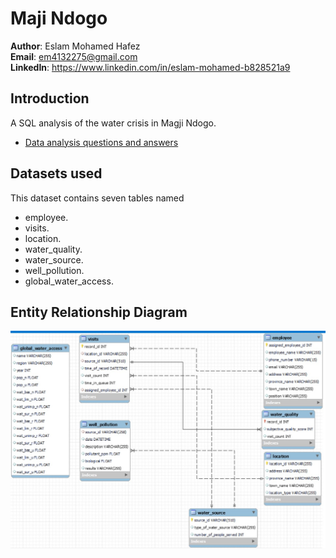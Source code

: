 # Maji Ndogo

**Author**: Eslam Mohamed Hafez <br>
**Email**: em4132275@gmail.com <br>
**LinkedIn**: https://www.linkedin.com/in/eslam-mohamed-b828521a9

## Introduction
A SQL analysis of the water crisis in Magji Ndogo.
* [Data analysis questions and answers](./questions_and_answers.md)

## Datasets used
This dataset contains seven tables named <br>
* employee.
* visits.
* location.
* water_quality.
* water_source.
* well_pollution.
* global_water_access.

## Entity Relationship Diagram
![alt text](./images/ERD.jpg)
